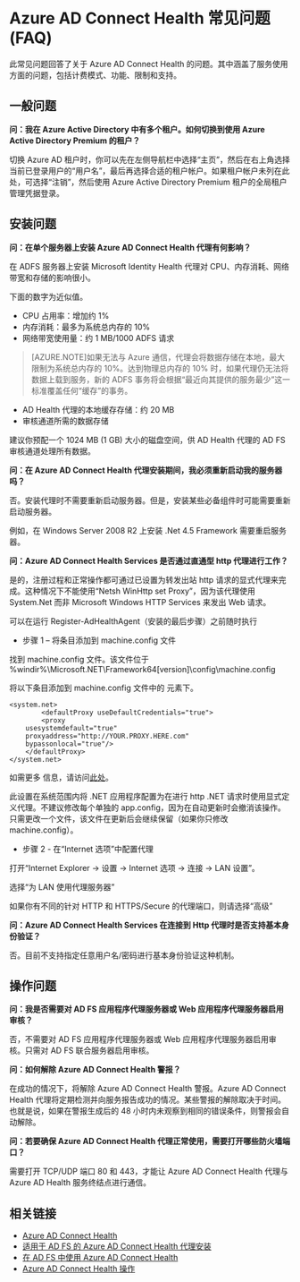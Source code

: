 <properties 
	pageTitle="Azure AD Connect Health 常见问题" 
	description="此常见问题回答了关于 Azure AD Connect Health 的问题。其中涵盖了服务使用方面的问题，包括计费模式、功能、限制和支持。" 
	services="active-directory" 
	documentationCenter="" 
	authors="billmath" 
	manager="stevenpo" 
	editor="curtand"/>

<tags 
	ms.service="active-directory"  
	ms.date="08/14/2015"
	wacn.date="11/02/2015"/>


# Azure AD Connect Health 常见问题 (FAQ)

此常见问题回答了关于 Azure AD Connect Health 的问题。其中涵盖了服务使用方面的问题，包括计费模式、功能、限制和支持。

## 一般问题



**问：我在 Azure Active Directory 中有多个租户。如何切换到使用 Azure Active Directory Premium 的租户？**

切换 Azure AD 租户时，你可以先在左侧导航栏中选择“主页”，然后在右上角选择当前已登录用户的“用户名”，最后再选择合适的租户帐户。如果租户帐户未列在此处，可选择“注销”，然后使用 Azure Active Directory Premium 租户的全局租户管理凭据登录。


## 安装问题



**问：在单个服务器上安装 Azure AD Connect Health 代理有何影响？**

在 ADFS 服务器上安装 Microsoft Identity Health 代理对 CPU、内存消耗、网络带宽和存储的影响很小。

下面的数字为近似值。

- CPU 占用率：增加约 1%
- 内存消耗：最多为系统总内存的 10%
- 网络带宽使用量：约 1 MB/1000 ADFS 请求
>[AZURE.NOTE]如果无法与 Azure 通信，代理会将数据存储在本地，最大限制为系统总内存的 10%。达到物理总内存的 10% 时，如果代理仍无法将数据上载到服务，新的 ADFS 事务将会根据“最近向其提供的服务最少”这一标准覆盖任何“缓存”的事务。

- AD Health 代理的本地缓存存储：约 20 MB
- 审核通道所需的数据存储


建议你预配一个 1024 MB (1 GB) 大小的磁盘空间，供 AD Health 代理的 AD FS 审核通道处理所有数据。

**问：在 Azure AD Connect Health 代理安装期间，我必须重新启动我的服务器吗？**

否。安装代理时不需要重新启动服务器。但是，安装某些必备组件时可能需要重新启动服务器。

例如，在 Windows Server 2008 R2 上安装 .Net 4.5 Framework 需要重启服务器。


**问：Azure AD Connect Health Services 是否通过直通型 http 代理进行工作？**

是的，注册过程和正常操作都可通过已设置为转发出站 http 请求的显式代理来完成。这种情况下不能使用“Netsh WinHttp set Proxy”，因为该代理使用 System.Net 而非 Microsoft Windows HTTP Services 来发出 Web 请求。

可以在运行 Register-AdHealthAgent（安装的最后步骤）之前随时执行


- 步骤 1 – 将条目添加到 machine.config 文件


找到 machine.config 文件。该文件位于 %windir%\\Microsoft.NET\\Framework64[version]\\config\\machine.config</li>

将以下条目添加到 machine.config 文件中的 <configuration></configuration> 元素下。
 
		
	<system.net>  
			<defaultProxy useDefaultCredentials="true">
       		<proxy 
        usesystemdefault="true" 
        proxyaddress="http://YOUR.PROXY.HERE.com"  
        bypassonlocal="true"/>
		</defaultProxy>
	</system.net> 

 

如需更多 <defaultProxy> 信息，请访问[此处](https://msdn.microsoft.com/zh-cn/library/kd3cf2ex(v=vs.110).aspx)。

此设置在系统范围内将 .NET 应用程序配置为在进行 http .NET 请求时使用显式定义代理。不建议修改每个单独的 app.config，因为在自动更新时会撤消该操作。只需更改一个文件，该文件在更新后会继续保留（如果你只修改 machine.config）。

- 步骤 2 - 在“Internet 选项”中配置代理

打开“Internet Explorer -> 设置 -> Internet 选项 -> 连接 -> LAN 设置”。

选择“为 LAN 使用代理服务器”

如果你有不同的针对 HTTP 和 HTTPS/Secure 的代理端口，则请选择“高级”




**问：Azure AD Connect Health Services 在连接到 Http 代理时是否支持基本身份验证？**

否。目前不支持指定任意用户名/密码进行基本身份验证这种机制。





## 操作问题



**问：我是否需要对 AD FS 应用程序代理服务器或 Web 应用程序代理服务器启用审核？**

否，不需要对 AD FS 应用程序代理服务器或 Web 应用程序代理服务器启用审核。只需对 AD FS 联合服务器启用审核。



**问：如何解除 Azure AD Connect Health 警报？**

在成功的情况下，将解除 Azure AD Connect Health 警报。Azure AD Connect Health 代理将定期检测并向服务报告成功的情况。某些警报的解除取决于时间。也就是说，如果在警报生成后的 48 小时内未观察到相同的错误条件，则警报会自动解除。




**问：若要确保 Azure AD Connect Health 代理正常使用，需要打开哪些防火墙端口？**

需要打开 TCP/UDP 端口 80 和 443，才能让 Azure AD Connect Health 代理与 Azure AD Health 服务终结点进行通信。

## 相关链接

* [Azure AD Connect Health](/documentation/articles/active-directory-aadconnect-health)
* [适用于 AD FS 的 Azure AD Connect Health 代理安装](/documentation/articles/active-directory-aadconnect-health-agent-install-adfs)
* [在 AD FS 中使用 Azure AD Connect Health](/documentation/articles/active-directory-aadconnect-health-adfs)
* [Azure AD Connect Health 操作](/documentation/articles/active-directory-aadconnect-health-operations)

<!---HONumber=76-->